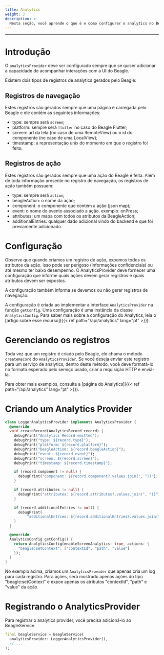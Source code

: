 ```yaml
---
title: Analytics
weight: 3
description: >-
  Nesta seção, você aprende o que é e como configurar o analytics no Beagle Flutter.
---
```


---

# Introdução
O `analyticsProvider` deve ser configurado sempre que se quiser adicionar a capacidade de acompanhar interações com a UI do Beagle.

Existem dois tipos de registros de analytics gerados pelo Beagle:


## Registros de navegação
Estes registros são gerados sempre que uma página é carregada pelo Beagle e ele contém as seguintes informações:

- type: sempre será `screen`;
- platform: sempre será `flutter` no caso do Beagle Flutter;
- screen: url da tela (no caso de uma RemoteView) ou o id do componente (no caso de uma LocalView);
- timestamp: a representação unix do momento em que o registro foi feito.

## Registros de ação
Estes registros são gerados sempre que uma ação do Beagle é feita. Além de toda informação presente no registro de navegação, os registros de ação também possuem:

- type: sempre será `action`;
- beagleAction: o nome da ação;
- component: o componente que contém a ação (json map);
- event: o nome do evento associado a ação. exemplo: onPress;
- attributes: um mapa com todos os atributos da BeagleAction;
- additionalEntries: qualquer dado adicional vindo do backend e que foi previamente adicionado.

# Configuração

Observe que quando criamos um registro de ação, expomos todos os atributos da ação. Isso pode ser perigoso (informações confidenciais) ou até mesmo ter baixo desempenho. O AnalyticsProvider deve fornecer uma configuração que informe quais ações devem gerar registros e quais atributos devem ser expostos.

A configuração também informa se devemos ou não gerar registros de navegação.

A configuração é criada ao implementar a interface `AnalyticsProvider` na função `getConfig`. Uma configuração é uma instância da classe `AnalyticsConfig`. Para saber mais sobre a configuração do Analytics, leia o [artigo sobre esse recurso]({{< ref path="/api/analytics" lang="pt" >}}).

# Gerenciando os registros
Toda vez que um registro é criado pelo Beagle, ele chama o método `createRecord` do `AnalyticsProvider`. Se você deseja enviar este registro para um serviço de analytics, dentro deste método, você deve formatá-lo no formato esperado pelo serviço usado, criar a requisição HTTP e enviá-la.

Para obter mais exemplos, consulte a [página do Analytics]({{< ref path="/api/analytics" lang="pt" >}}).

# Criando um Analytics Provider

```dart
class LoggerAnalyticsProvider implements AnalyticsProvider {
  @override
  void createRecord(AnalyticsRecord record) {
    debugPrint("Analytics Record emitted");
    debugPrint("type: ${record.type}");
    debugPrint("platform: ${record.platform}");
    debugPrint("beagleAction: ${record.beagleAction}");
    debugPrint("event: ${record.event}");
    debugPrint("screen: ${record.screen}");
    debugPrint("timestamp: ${record.timestamp}");

    if (record.component != null) {
      debugPrint("component: ${record.component?.values.join(", ")}");
    }

    if (record.attributes != null) {
      debugPrint("attributes: ${record.attributes?.values.join(", ")}");
    }

    if (record.additionalEntries != null) {
      debugPrint(
          "additionalEntries: ${record.additionalEntries?.values.join(", ")}");
    }
  }

  @override
  AnalyticsConfig getConfig() {
    return AnalyticsConfig(enableScreenAnalytics: true, actions: {
      "beagle:setContext": ["contextId", "path", "value"]
    });
  }
}
```

No exemplo acima, criamos um `AnalyticsProvider` que apenas cria um log para cada registro. Para ações, será mostrado apenas ações do tipo "beagle:setContext" e expoe apenas os atributos "contextId", "path" e "value" da ação.

# Registrando o AnalyticsProvider
Para registrar o analytics provider, você precisa adicioná-lo ao BeagleService:

```dart
final beagleService = BeagleService(
  analyticsProvider: LoggerAnalyticsProvider(),
  // ...
);
```

